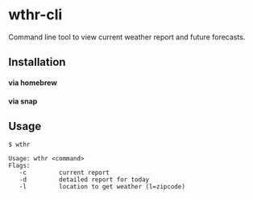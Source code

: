 # wthr-cli
Command line tool to view current weather report and future forecasts.

## Installation

#### via homebrew

#### via snap

## Usage
````console
$ wthr

Usage: wthr <command>
Flags:
   -c         current report
   -d         detailed report for today
   -l         location to get weather (l=zipcode)

